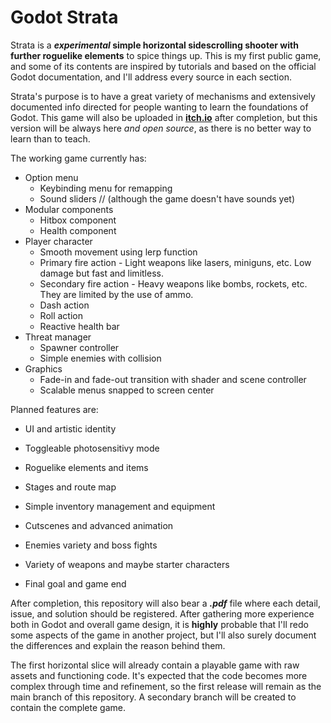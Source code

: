 # Godot Strata

Strata is a __*experimental* simple horizontal sidescrolling shooter with further roguelike elements__ to spice things up. This is my first public game, and some of its contents are inspired by tutorials and based on the official Godot documentation, and I'll address every source in each section.

Strata's purpose is to have a great variety of mechanisms and extensively documented info directed for people wanting to learn the foundations of Godot. This game will also be uploaded in __[itch.io](http://itch.io)__ after completion, but this version will be always here *and open source*, as there is no better way to learn than to teach.

The working game currently has:

* Option menu
  * Keybinding menu for remapping
  * Sound sliders // (although the game doesn't have sounds yet)
* Modular components
  * Hitbox component
  * Health component
* Player character
  * Smooth movement using lerp function
  * Primary fire action - Light weapons like lasers, miniguns, etc. Low damage but fast and limitless.
  * Secondary fire action - Heavy weapons like bombs, rockets, etc. They are limited by the use of ammo.
  * Dash action
  * Roll action
  * Reactive health bar
* Threat manager
  * Spawner controller
  * Simple enemies with collision
* Graphics
  * Fade-in and fade-out transition with shader and scene controller
  * Scalable menus snapped to screen center

Planned features are:

* UI and artistic identity
* Toggleable photosensitivy mode

* Roguelike elements and items
* Stages and route map
* Simple inventory management and equipment
* Cutscenes and advanced animation
* Enemies variety and boss fights
* Variety of weapons and maybe starter characters
* Final goal and game end

After completion, this repository will also bear a *__.pdf__* file where each detail, issue, and solution should be registered. After gathering more experience both in Godot and overall game design, it is __highly__ probable that I'll redo some aspects of the game in another project, but I'll also surely document the differences and explain the reason behind them.

The first horizontal slice will already contain a playable game with raw assets and functioning code. It's expected that the code becomes more complex through time and refinement, so the first release will remain as the main branch of this repository. A secondary branch will be created to contain the complete game.
